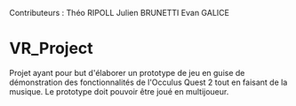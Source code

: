 Contributeurs : 
Théo RIPOLL
Julien BRUNETTI
Evan GALICE

# VR_Project
Projet ayant pour but d'élaborer un prototype de jeu en guise de démonstration des fonctionnalités de l'Occulus Quest 2 tout en faisant de la musique. Le prototype doit pouvoir être joué en multijoueur.
